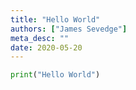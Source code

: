```yaml
---
title: "Hello World"
authors: ["James Sevedge"]
meta_desc: ""
date: 2020-05-20
---
```


```python
print("Hello World")
```